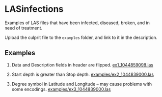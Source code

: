 # LASinfections
Examples of LAS files that have been infected, diseased, broken, and in need of treatment.

Upload the culprit file to the `examples` folder, and link to it in the description.

## Examples

1. Data and Description fields in header are flipped. [ex1_1044859098.las](examples/ex1_1044859098.las)

2. Start depth is greater than Stop depth. [examples/ex2_1044839000.las](ex2_1044839000.las)

3. Degree symbol in Latitude and Longitude – may cause problems with some encodings. [examples/ex3_1044839000.las](ex2_1044839000.las)


